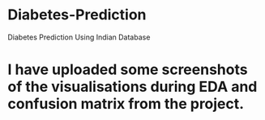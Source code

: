 # Diabetes-Prediction
Diabetes Prediction Using Indian Database
# I have uploaded some screenshots of the visualisations  during EDA and confusion matrix from the project.
